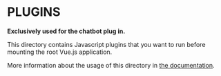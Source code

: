 # PLUGINS

**Exclusively used for the chatbot plug in.**

This directory contains Javascript plugins that you want to run before mounting the root Vue.js application.

More information about the usage of this directory in [the documentation](https://nuxtjs.org/guide/plugins).
